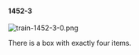 #### 1452-3
![train-1452-3-0.png](https://github.com/lil-lab/nlvr/raw/master/nlvr/train/images/44/train-1452-3-0.png "train-1452-3-0.png")

There is a box with exactly four items.